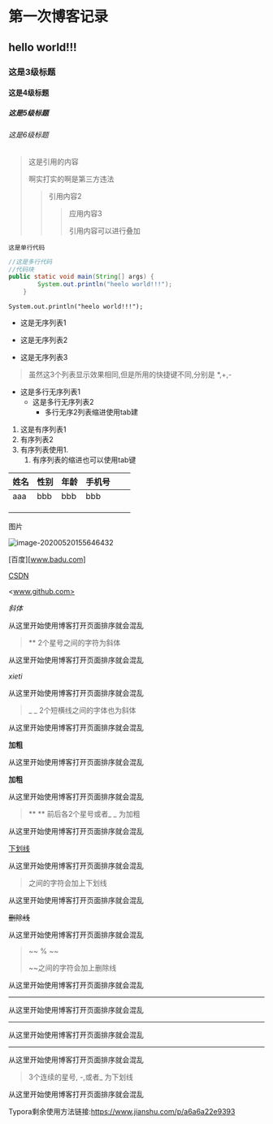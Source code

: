 # 第一次博客记录

## hello world!!!

### 这是3级标题

#### 这是4级标题

##### 这是5级标题

###### 这是6级标题

> 这是引用的内容
>
> 啊实打实的啊是第三方违法
>
> > 引用内容2
> >
> > >
> > >
> > >应用内容3
> > >
> > >引用内容可以进行叠加



`这是单行代码`

~~~java
//这是多行代码
//代码块
public static void main(String[] args) {
        System.out.println("heelo world!!!");
    }
~~~

` System.out.println("heelo world!!!"); `



* 这是无序列表1

+ 这是无序列表2

- 这是无序列表3

> 虽然这3个列表显示效果相同,但是所用的快捷键不同,分别是 *,+,-

* 这是多行无序列表1
  * 这是多行无序列表2
    * 多行无序2列表缩进使用tab建



1. 这是有序列表1
2. 有序列表2
3. 有序列表使用1.
   1. 有序列表的缩进也可以使用tab键



| 姓名 | 性别 | 年龄 | 手机号 |      |      |
| :--- | ---- | ---- | ------ | ---- | ---- |
| aaa  | bbb  | bbb  | bbb    |      |      |
|      |      |      |        |      |      |
|      |      |      |        |      |      |
|      |      |      |        |      |      |

图片

![image-20200520155646432](C:\Users\w1360\AppData\Roaming\Typora\typora-user-images\image-20200520155646432.png)





[百度][www.badu.com]

[CSDN][CSDN网址]

[CSDN网址]:www.csdn.net

<www.github.com>



*斜体*



从这里开始使用博客打开页面排序就会混乱



> ** 2个星号之间的字符为斜体



从这里开始使用博客打开页面排序就会混乱



_xieti_



从这里开始使用博客打开页面排序就会混乱



>_ _ 2个短横线之间的字体也为斜体

> >




从这里开始使用博客打开页面排序就会混乱



**加粗**



从这里开始使用博客打开页面排序就会混乱



__加粗__



从这里开始使用博客打开页面排序就会混乱



> ** ** 前后各2个星号或者_ _ 为加粗



从这里开始使用博客打开页面排序就会混乱



<u> 下划线</u>





从这里开始使用博客打开页面排序就会混乱



> <u> </u>
>
> 之间的字符会加上下划线



从这里开始使用博客打开页面排序就会混乱



~~删除线~~



从这里开始使用博客打开页面排序就会混乱



> ~~ % ~~
>
> ~~之间的字符会加上删除线



从这里开始使用博客打开页面排序就会混乱



***



从这里开始使用博客打开页面排序就会混乱



___



从这里开始使用博客打开页面排序就会混乱



---



从这里开始使用博客打开页面排序就会混乱

>3个连续的星号, -,或者_ 为下划线





从这里开始使用博客打开页面排序就会混乱



Typora剩余使用方法链接:<https://www.jianshu.com/p/a6a6a22e9393>





